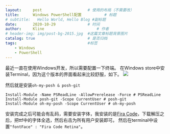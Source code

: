 ```yaml
---
layout:     post   				    # 使用的布局（不需要改）
title:      Windows PowerShell配置		  # 标题 
# subtitle:   Hello World, Hello Blog #副标题
date:       2020-10-29 				# 时间
author:     Kline 						# 作者
# header-img: img/post-bg-2015.jpg 	#这篇文章标题背景图片
catalog: true 						# 是否归档
tags:								#标签
    - Windows
    - PowerShell
---
```


最近一直在使用Windows开发，所以需要配置一下终端。
在Windows store中安装Terminal，因为这个版本的界面看起来比较舒服，如下。
![](https://i.loli.net/2020/10/29/HyiR4A3dUfqXrT6.png)

然后就是安装```oh-my-posh & posh-git```
```
Install-Module -Name PSReadLine -AllowPrerelease -Force # PSReadLine
Install-Module posh-git -Scope CurrentUser # posh-git
Install-Module oh-my-posh -Scope CurrentUser # oh-my-posh
```
安装完成之后可能会有乱码，需要安装字体，我安装的是[Fira Code](https://github.com/tonsky/FiraCode/releases)，下载解压之后，把ttf中的字体全选，然后右击为所有用户安装即可。
然后在terminal中设置```"fontFace" : "Fira Code Retina"```。